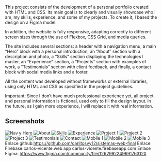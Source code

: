 

This project consists of the development of a personal portfolio created with HTML and CSS. Its main goal is to clearly and visually showcase who I am, my skills, experience, and some of my projects. To create it, I based the design on a Figma model.

In addition, the website is fully responsive, adapting correctly to different screen sizes through the use of Flexbox, CSS Grid, and media queries.

The site includes several sections:
a header with a navigation menu, a main “Hero” block with a personal introduction, an “About” section with a description and photo, a “Skills” section displaying the technologies I master, an “Experience” section, a “Projects” section with examples of work, a “Testimonials” section with client feedback, and finally, a contact block with social media links and a footer.

All the content was developed without frameworks or external libraries, using only HTML and CSS as specified in the project guidelines.

Important: Since I don’t have much professional experience yet, all project and personal information is fictional, used only to fill the design layout. In the future, as I gain more experience, I will replace it with real information. 



## Screenshots

![Nav y Hero](https://github.com/carlitosvy12/sistemas-web-final/blob/main/public/public/Assets/nav_hero.png)
![About](https://github.com/carlitosvy12/sistemas-web-final/blob/main/public/public/Assets/about.png)
![Skills](https://github.com/carlitosvy12/sistemas-web-final/blob/main/public/public/Assets/skils.png)
![Experience](https://github.com/carlitosvy12/sistemas-web-final/blob/main/public/public/Assets/xp.png)
![Project 1](https://github.com/carlitosvy12/sistemas-web-final/blob/main/public/public/Assets/work1.png)
![Project 2](https://github.com/carlitosvy12/sistemas-web-final/blob/main/public/public/Assets/work2.png)
![Project 3](https://github.com/carlitosvy12/sistemas-web-final/blob/main/public/public/Assets/work3.png)
![Testimonials](https://github.com/carlitosvy12/sistemas-web-final/blob/main/public/public/Assets/testimonials.png)
![Contact](https://github.com/carlitosvy12/sistemas-web-final/blob/main/public/public/Assets/contact%20footer.png)
![Mobile 1](https://github.com/carlitosvy12/sistemas-web-final/blob/main/public/public/Assets/phone1.png)
![Mobile 2](https://github.com/carlitosvy12/sistemas-web-final/blob/main/public/public/Assets/phone2.png)
![Mobile 3](https://github.com/carlitosvy12/sistemas-web-final/blob/main/public/public/Assets/phone3.png)
Enlace github:https://github.com/carlitosvy12/sistemas-web-final
Enlace Firebase:carlos-vicente.web.app
carlos-vicente.firebaseapp.com
Enlace Figma: https://www.figma.com/community/file/1262992249991763120
